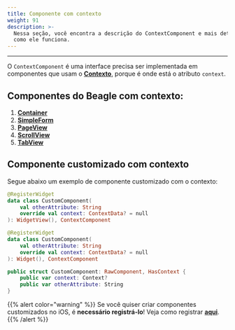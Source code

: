 ```yaml
---
title: Componente com contexto
weight: 91
description: >-
  Nessa seção, você encontra a descrição do ContextComponent e mais detalhes de
  como ele funciona.
---
```


---

O `ContextComponent` é uma interface precisa ser implementada em componentes que usam o [**Contexto**](../../api/contexto.md#o-que-e), porque é onde está o atributo `context`.

## Componentes do Beagle com contexto:

1. [**Container**](../../api/componentes/layout/container.md)
2. [**SimpleForm**](../../api/componentes/form/simple-form-web.md)
3. [**PageView**](../../api/componentes/layout/pageview.md)
4. [**ScrollView**](../../api/componentes/layout/scrollview.md)
5. [**TabView**](../../api/componentes/ui/tabview.md)

## Componente customizado com contexto

Segue abaixo um exemplo de componente customizado com o contexto:



```kotlin
@RegisterWidget
data class CustomComponent(
    val otherAttribute: String
    override val context: ContextData? = null
): WidgetView(), ContextComponent
```



```kotlin
@RegisterWidget
data class CustomComponent(
    val otherAttribute: String
    override val context: ContextData? = null
): Widget(), ContextComponent
```



```swift
public struct CustomComponent: RawComponent, HasContext {
    public var context: Context?
    public var otherAttribute: String
}
```



{{% alert color="warning" %}}
Se você quiser criar componentes customizados no iOS, é **necessário registrá-lo**! Veja como registrar [**aqui**](../customizacao/beagle-para-ios/custom-widgets.md#passo-2-registrar-o-widget).
{{% /alert %}}
